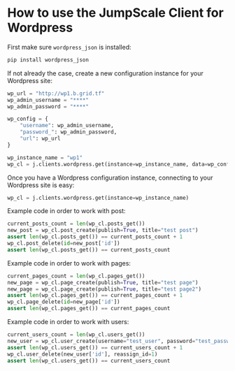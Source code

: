 # How to use the JumpScale Client for Wordpress

First make sure `wordpress_json` is installed:
```bash
pip install wordpress_json
```

If not already the case, create a new configuration instance for your Wordpress site:
```python
wp_url = "http://wp1.b.grid.tf"
wp_admin_username = "****"
wp_admin_password = "****"

wp_config = {
    "username": wp_admin_username,
    "password_": wp_admin_password,
    "url": wp_url 
}

wp_instance_name = "wp1"
wp_cl = j.clients.wordpress.get(instance=wp_instance_name, data=wp_config, create=True, die=True, interactive=False)
```

Once you have a Wordpress configuration instance, connecting to your Wordpress site is easy:
```python
wp_cl = j.clients.wordpress.get(instance=wp_instance_name)
```

Example code in order to work with post:
```python
current_posts_count = len(wp_cl.posts_get())
new_post = wp_cl.post_create(publish=True, title="test post")
assert len(wp_cl.posts_get()) == current_posts_count + 1
wp_cl.post_delete(id=new_post['id'])
assert len(wp_cl.posts_get()) == current_posts_count
```

Example code in order to work with pages:
```python
current_pages_count = len(wp_cl.pages_get())
new_page = wp_cl.page_create(publish=True, title="test page")
new_page = wp_cl.page_create(publish=True, title="test page2")
assert len(wp_cl.pages_get()) == current_pages_count + 1
wp_cl.page_delete(id=new_page['id'])
assert len(wp_cl.pages_get()) == current_pages_count
```

Example code in order to work with users:
```python
current_users_count = len(wp_cl.users_get())
new_user = wp_cl.user_create(username="test_user", password="test_password", email="test.b.grid.tf")
assert len(wp_cl.users_get()) == current_users_count + 1
wp_cl.user_delete(new_user['id'], reassign_id=1)
assert len(wp_cl.users_get()) == current_users_count
```
